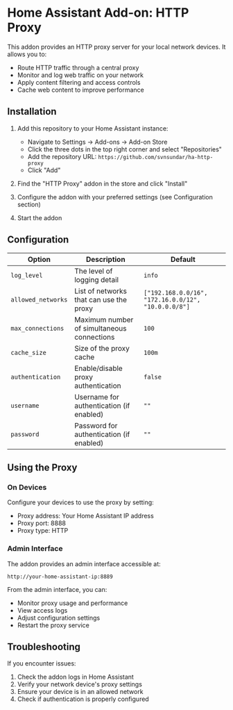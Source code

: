 # Home Assistant Add-on: HTTP Proxy

This addon provides an HTTP proxy server for your local network devices. It allows you to:

- Route HTTP traffic through a central proxy
- Monitor and log web traffic on your network
- Apply content filtering and access controls
- Cache web content to improve performance

## Installation

1. Add this repository to your Home Assistant instance:
   - Navigate to Settings → Add-ons → Add-on Store
   - Click the three dots in the top right corner and select "Repositories"
   - Add the repository URL: `https://github.com/svnsundar/ha-http-proxy`
   - Click "Add"

2. Find the "HTTP Proxy" addon in the store and click "Install"

3. Configure the addon with your preferred settings (see Configuration section)

4. Start the addon

## Configuration

| Option | Description | Default |
|--------|-------------|---------|
| `log_level` | The level of logging detail | `info` |
| `allowed_networks` | List of networks that can use the proxy | `["192.168.0.0/16", "172.16.0.0/12", "10.0.0.0/8"]` |
| `max_connections` | Maximum number of simultaneous connections | `100` |
| `cache_size` | Size of the proxy cache | `100m` |
| `authentication` | Enable/disable proxy authentication | `false` |
| `username` | Username for authentication (if enabled) | `""` |
| `password` | Password for authentication (if enabled) | `""` |

## Using the Proxy

### On Devices

Configure your devices to use the proxy by setting:

- Proxy address: Your Home Assistant IP address
- Proxy port: 8888
- Proxy type: HTTP

### Admin Interface

The addon provides an admin interface accessible at:

`http://your-home-assistant-ip:8889`

From the admin interface, you can:

- Monitor proxy usage and performance
- View access logs
- Adjust configuration settings
- Restart the proxy service

## Troubleshooting

If you encounter issues:

1. Check the addon logs in Home Assistant
2. Verify your network device's proxy settings
3. Ensure your device is in an allowed network
4. Check if authentication is properly configured